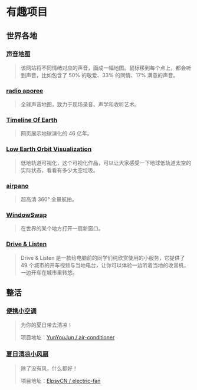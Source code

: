 # 有趣项目

## 世界各地

### [声音地图](https://s3-us-west-1.amazonaws.com/vocs/map.html#)

> 该网站将不同情绪对应的声音，画成一幅地图。鼠标移到每个点上，都会听到声音，比如包含了 50% 的敬爱、33% 的同情、17% 满意的声音。

### [radio aporee](https://aporee.org/maps/)

> 全球声音地图，致力于现场录音、声学和收听艺术。

### [Timeline Of Earth](https://timelineofearth.com/)

> 网页展示地球演化的 46 亿年。

### [Low Earth Orbit Visualization](https://platform.leolabs.space/visualization)

> 低地轨道可视化，这个可视化作品，可以让大家感受一下地球低轨道太空的实际状态，看看有多少太空垃圾。

### [airpano](https://www.airpano.com/)

> 超高清 360° 全景航拍。

### [WindowSwap](https://www.window-swap.com/)

> 在世界的某个地方打开一扇新窗口。 

### [Drive & Listen](https://driveandlisten.herokuapp.com/)

> Drive & Listen 是一款给电脑前的同学们纯欣赏使用的小服务，它提供了 49 个城市的开车视频与当地电台，让你可以体验一边听着当地的收音机，一边开车在城市里转悠。

## 整活

### [便携小空调](https://ac.yunyoujun.cn/)

> 为你的夏日带去清凉！
> 
> 项目地址：[YunYouJun / air-conditioner](https://github.com/YunYouJun/air-conditioner)

### [夏日清凉小风扇](https://fan.elpsy.cn/)

> 除了没有风，什么都好！
> 
> 项目地址：[ElpsyCN / electric-fan](https://github.com/ElpsyCN/electric-fan)
